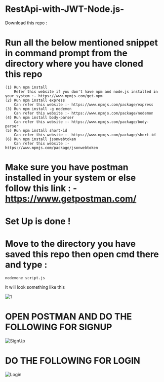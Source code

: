 # RestApi-with-JWT-Node.js-

Download this repo :
  # Run all the below mentioned snippet in command prompt from the directory where you have cloned this repo
    (1) Run npm install
        Refer this website if you don't have npm and node.js installed in your system :- https://www.npmjs.com/get-npm
    (2) Run npm install express
        Can refer this website :- https://www.npmjs.com/package/express
    (3) Run npm install -g nodemon
        Can refer this website :- https://www.npmjs.com/package/nodemon
    (4) Run npm install body-parser
        Can refer this website :- https://www.npmjs.com/package/body-parser
    (5) Run npm install short-id 
        Can refer this website :- https://www.npmjs.com/package/short-id
    (6) Run npm install jsonwebtoken
        Can refer this website :- https://www.npmjs.com/package/jsonwebtoken
        

# Make sure you have postman installed in your system or else follow this link : - https://www.getpostman.com/
# Set Up is done !
# Move to the directory you have saved this repo then open cmd there and type :
    nodemone script.js
It will look something like this 


![1](https://user-images.githubusercontent.com/38683560/59582959-7d003c00-90f7-11e9-964f-1860c973b878.PNG)



# OPEN POSTMAN AND DO THE FOLLOWING FOR SIGNUP


![SignUp](https://user-images.githubusercontent.com/38683560/59583681-a3bf7200-90f9-11e9-89da-b7159d66a57d.PNG)


# DO THE FOLLOWING FOR LOGIN


![Login](https://user-images.githubusercontent.com/38683560/59583931-58599380-90fa-11e9-8274-5ab2deeb18d4.PNG)

